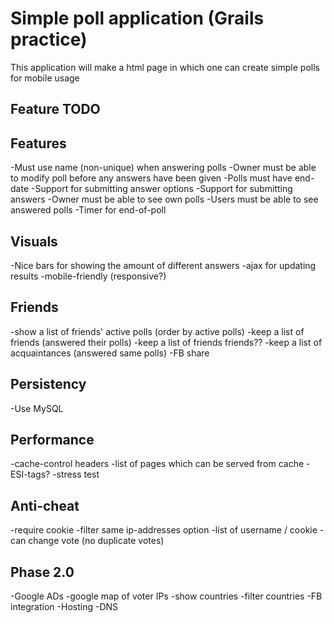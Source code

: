 Simple poll application (Grails practice)
=========

This application will make a html page in which one can create simple polls for mobile usage

Feature TODO
---------

Features
------
-Must use name (non-unique) when answering polls
-Owner must be able to modify poll before any answers have been given
-Polls must have end-date
-Support for submitting answer options
-Support for submitting answers
-Owner must be able to see own polls
-Users must be able to see answered polls
-Timer for end-of-poll

Visuals
------
-Nice bars for showing the amount of different answers
-ajax for updating results
-mobile-friendly (responsive?)


Friends
------
-show a list of friends' active polls (order by active polls)
-keep a list of friends (answered their polls)
-keep a list of friends friends??
-keep a list of acquaintances (answered same polls)
-FB share

Persistency
------
-Use MySQL


Performance
------
-cache-control headers
-list of pages which can be served from cache
-ESI-tags?
-stress test


Anti-cheat
------
-require cookie
-filter same ip-addresses option
-list of username / cookie
-can change vote (no duplicate votes)


Phase 2.0
-------
-Google ADs
-google map of voter IPs
-show countries
-filter countries
-FB integration
-Hosting
-DNS
